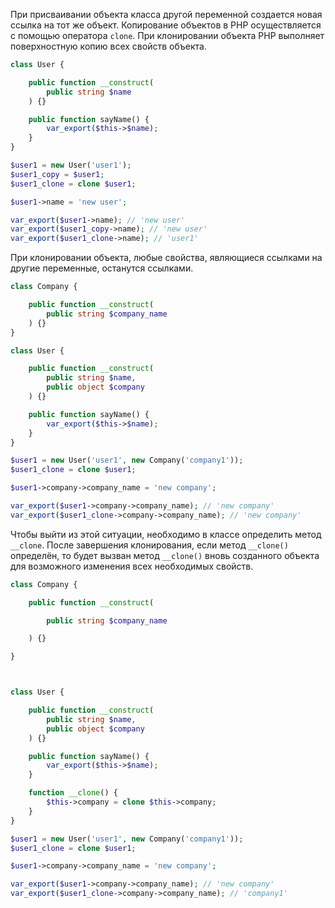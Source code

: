 При присваивании объекта класса другой переменной создается новая ссылка на тот же объект. Копирование объектов в PHP осуществляется с помощью оператора `clone`. При клонировании объекта PHP выполняет поверхностную копию всех свойств объекта.


```php
class User {

	public function __construct(
		public string $name
	) {}

	public function sayName() {
		var_export($this->$name);
	}
}

$user1 = new User('user1');
$user1_copy = $user1;
$user1_clone = clone $user1;

$user1->name = 'new user';

var_export($user1->name); // 'new user'
var_export($user1_copy->name); // 'new user'
var_export($user1_clone->name); // 'user1'
```


При клонировании объекта, любые свойства, являющиеся ссылками на другие переменные, останутся ссылками.

```php
class Company {

	public function __construct(
		public string $company_name
	) {}
}

class User {

	public function __construct(
		public string $name,
		public object $company
	) {}

	public function sayName() {
		var_export($this->$name);
	}
}

$user1 = new User('user1', new Company('company1'));
$user1_clone = clone $user1;

$user1->company->company_name = 'new company';

var_export($user1->company->company_name); // 'new company'
var_export($user1_clone->company->company_name); // 'new company'
```

Чтобы выйти из этой ситуации, необходимо в классе определить метод `__clone`. После завершения клонирования, если метод `__clone()` определён, то будет вызван метод `__clone()` вновь созданного объекта для возможного изменения всех необходимых свойств.

```php
class Company {

	public function __construct(

		public string $company_name

	) {}

}



class User {

	public function __construct(
		public string $name,
		public object $company
	) {}

	public function sayName() {
		var_export($this->$name);
	}

	function __clone() {
		$this->company = clone $this->company;
	}
}

$user1 = new User('user1', new Company('company1'));
$user1_clone = clone $user1;

$user1->company->company_name = 'new company';

var_export($user1->company->company_name); // 'new company'
var_export($user1_clone->company->company_name); // 'company1'
```